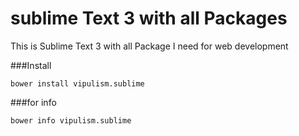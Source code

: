 # sublime Text 3 with all Packages 
This is Sublime Text 3 with all Package I need for web development

###Install 
```
bower install vipulism.sublime
```

###for info
```
bower info vipulism.sublime
```